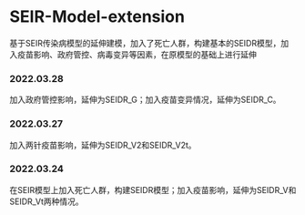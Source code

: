 # SEIR-Model-extension
基于SEIR传染病模型的延伸建模，加入了死亡人群，构建基本的SEIDR模型，加入疫苗影响、政府管控、病毒变异等因素，在原模型的基础上进行延伸

### 2022.03.28 
加入政府管控影响，延伸为SEIDR_G；加入疫苗变异情况，延伸为SEIDR_C。 

### 2022.03.27 
加入两针疫苗影响，延伸为SEIDR_V2和SEIDR_V2t。 

### 2022.03.24 
在SEIR模型上加入死亡人群，构建SEIDR模型；加入疫苗影响，延伸为SEIDR_V和SEIDR_Vt两种情况。 
